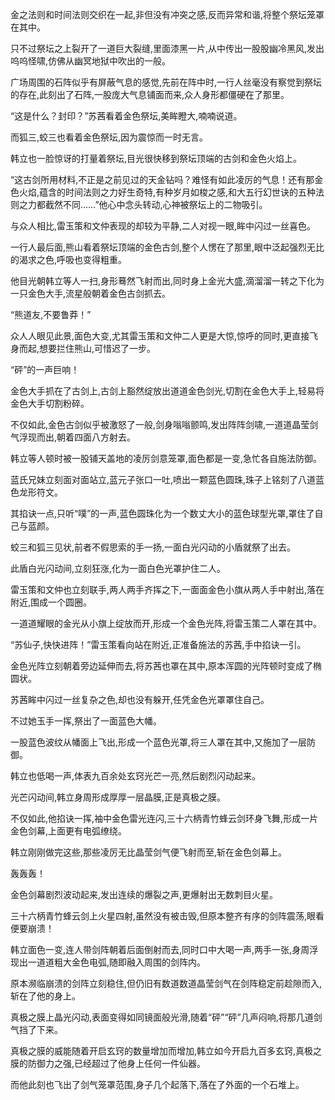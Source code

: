
金之法则和时间法则交织在一起,非但没有冲突之感,反而异常和谐,将整个祭坛笼罩在其中。

只不过祭坛之上裂开了一道巨大裂缝,里面漆黑一片,从中传出一股股幽冷黑风,发出呜呜怪啸,仿佛从幽冥地狱中吹出的一般。

广场周围的石阵似乎有屏蔽气息的感觉,先前在阵中时,一行人丝毫没有察觉到祭坛的存在,此刻出了石阵,一股庞大气息铺面而来,众人身形都僵硬在了那里。

“这是什么？封印？”苏茜看着金色祭坛,美眸瞪大,喃喃说道。

而狐三,蛟三也看着金色祭坛,因为震惊而一时无言。

韩立也一脸惊讶的打量着祭坛,目光很快移到祭坛顶端的古剑和金色火焰上。

“这古剑所用材料,不正是之前见过的天金钻吗？难怪有如此凌厉的气息！还有那金色火焰,蕴含的时间法则之力好生奇特,有种岁月如梭之感,和大五行幻世诀的五种法则之力都截然不同……”他心中念头转动,心神被祭坛上的二物吸引。

与众人相比,雷玉策和文仲表现的却较为平静,二人对视一眼,眸中闪过一丝喜色。

一行人最后面,熊山看着祭坛顶端的金色古剑,整个人愣在了那里,眼中泛起强烈无比的渴求之色,呼吸也变得粗重。

他目光朝韩立等人一扫,身形蓦然飞射而出,同时身上金光大盛,滴溜溜一转之下化为一只金色大手,流星般朝着金色古剑抓去。

“熊道友,不要鲁莽！”

众人人眼见此景,面色大变,尤其雷玉策和文仲二人更是大惊,惊呼的同时,更直接飞身而起,想要拦住熊山,可惜迟了一步。

“砰”的一声巨响！

金色大手抓在了古剑上,古剑上豁然绽放出道道金色剑光,切割在金色大手上,轻易将金色大手切割粉碎。

不仅如此,金色古剑似乎被激怒了一般,剑身嗡嗡颤鸣,发出阵阵剑啸,一道道晶莹剑气浮现而出,朝着四面八方射去。

韩立等人顿时被一股铺天盖地的凌厉剑意笼罩,面色都是一变,急忙各自施法防御。

蓝氏兄妹立刻面对面站立,蓝元子张口一吐,喷出一颗蓝色圆珠,珠子上铭刻了八道蓝色龙形符文。

其掐诀一点,只听“噗”的一声,蓝色圆珠化为一个数丈大小的蓝色球型光罩,罩住了自己与蓝颜。

蛟三和狐三见状,前者不假思索的手一扬,一面白光闪动的小盾就祭了出去。

此盾白光闪动间,立刻狂涨,化为一面白色光罩护住二人。

雷玉策和文仲也立刻联手,两人两手齐挥之下,一面面金色小旗从两人手中射出,落在附近,围成一个圆圈。

一道道耀眼的金光从小旗上绽放而开,形成一个金色光阵,将雷玉策二人罩在其中。

“苏仙子,快快进阵！”雷玉策看向站在附近,正准备施法的苏茜,手中掐诀一引。

金色光阵立刻朝着旁边延伸而去,将苏茜也罩在其中,原本浑圆的光阵顿时变成了椭圆状。

苏茜眸中闪过一丝复杂之色,却也没有躲开,任凭金色光罩罩住自己。

不过她玉手一挥,祭出了一面蓝色大幡。

一股蓝色波纹从幡面上飞出,形成一个蓝色光罩,将三人罩在其中,又施加了一层防御。

韩立也低喝一声,体表九百余处玄窍光芒一亮,然后剧烈闪动起来。

光芒闪动间,韩立身周形成厚厚一层晶膜,正是真极之膜。

不仅如此,他掐诀一挥,袖中金色雷光连闪,三十六柄青竹蜂云剑环身飞舞,形成一片金色剑幕,上面更有电弧缭绕。

韩立刚刚做完这些,那些凌厉无比晶莹剑气便飞射而至,斩在金色剑幕上。

轰轰轰！

金色剑幕剧烈波动起来,发出连续的爆裂之声,更爆射出无数刺目火星。

三十六柄青竹蜂云剑上火星四射,虽然没有被击毁,但原本整齐有序的剑阵震荡,眼看便要崩溃！

韩立面色一变,连人带剑阵朝着后面倒射而去,同时口中大喝一声,两手一张,身周浮现出一道道粗大金色电弧,随即融入周围的剑阵内。

原本濒临崩溃的剑阵立刻稳住,但仍旧有数道数道晶莹剑气在剑阵稳定前趁隙而入,斩在了他的身上。

真极之膜上晶光闪动,表面变得如同镜面般光滑,随着“砰”“砰”几声闷响,将那几道剑气挡了下来。

真极之膜的威能随着开启玄窍的数量增加而增加,韩立如今开启九百多玄窍,真极之膜的防御力之强,已经超过了他身上任何一件仙器。

而他此刻也飞出了剑气笼罩范围,身子几个起落下,落在了外面的一个石堆上。